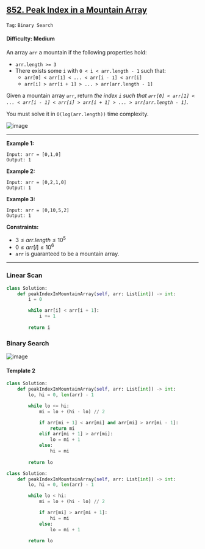 ## [852. Peak Index in a Mountain Array](https://leetcode.com/problems/peak-index-in-a-mountain-array/)

```Tag```: ```Binary Search```

#### Difficulty: Medium

An array ```arr``` a mountain if the following properties hold:

- ```arr.length >= 3```
- There exists some ```i``` with ```0 < i < arr.length - 1``` such that:
    - ```arr[0] < arr[1] < ... < arr[i - 1] < arr[i]```
    - ```arr[i] > arr[i + 1] > ... > arr[arr.length - 1]```

Given a mountain array ```arr```, return _the index ```i``` such that ```arr[0] < arr[1] < ... < arr[i - 1] < arr[i] > arr[i + 1] > ... > arr[arr.length - 1]```_.

You must solve it in ```O(log(arr.length))``` time complexity.

![image](https://github.com/quananhle/Python/assets/35042430/2978a749-4136-4271-a964-56778fb8bb63)

---

__Example 1:__
```
Input: arr = [0,1,0]
Output: 1
```

__Example 2:__
```
Input: arr = [0,2,1,0]
Output: 1
```

__Example 3:__
```
Input: arr = [0,10,5,2]
Output: 1
```

__Constraints:__

- $3 \le arr.length \le 10^{5}$
- $0 \le arr[i] \le 10^{6}$
- ```arr``` is guaranteed to be a mountain array.

---

### Linear Scan

```Python
class Solution:
    def peakIndexInMountainArray(self, arr: List[int]) -> int:
        i = 0

        while arr[i] < arr[i + 1]:
            i += 1
        
        return i
```

### Binary Search

![image](https://leetcode.com/problems/peak-index-in-a-mountain-array/Figures/852/852-1.png)

#### Template 2

```Python
class Solution:
    def peakIndexInMountainArray(self, arr: List[int]) -> int:
        lo, hi = 0, len(arr) - 1

        while lo <= hi:
            mi = lo + (hi - lo) // 2

            if arr[mi + 1] < arr[mi] and arr[mi] > arr[mi - 1]:
                return mi
            elif arr[mi + 1] > arr[mi]:
                lo = mi + 1
            else:
                hi = mi
        
        return lo
```

```Python
class Solution:
    def peakIndexInMountainArray(self, arr: List[int]) -> int:
        lo, hi = 0, len(arr) - 1

        while lo < hi:
            mi = lo + (hi - lo) // 2

            if arr[mi] > arr[mi + 1]:
                hi = mi
            else:
                lo = mi + 1
        
        return lo
```
